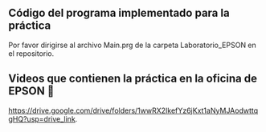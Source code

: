 ## Código del programa implementado para la práctica

Por favor dirigirse al archivo Main.prg de la carpeta Laboratorio_EPSON en el repositorio.


## Videos que contienen la práctica en la oficina de EPSON :movie_camera:

https://drive.google.com/drive/folders/1wwRX2IkefYz6jKxt1aNyMJAodwttqgHQ?usp=drive_link.
